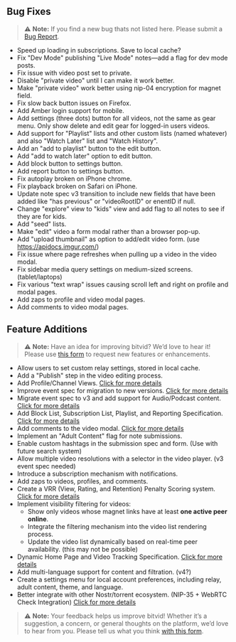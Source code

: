 ## Bug Fixes

> ⚠️ **Note:** If you find a new bug thats not listed here. Please submit a [Bug Report](https://bitvid.network/?modal=bug).

- Speed up loading in subscriptions. Save to local cache?
- Fix "Dev Mode" publishing "Live Mode" notes—add a flag for dev mode posts.
- Fix issue with video post set to private.
- Disable "private video" until I can make it work better.
- Make "private video" work better using nip-04 encryption for magnet field.
- Fix slow back button issues on Firefox.
- Add Amber login support for mobile.
- Add settings (three dots) button for all videos, not the same as gear menu. Only show delete and edit gear for logged-in users videos.
- Add support for "Playlist" lists and other custom lists (named whatever) and also "Watch Later" list and "Watch History".
- Add an "add to playlist" button to the edit button.
- Add "add to watch later" option to edit button.
- Add block button to settings button.
- Add report button to settings button.
- Fix autoplay broken on iPhone chrome.
- Fix playback broken on Safari on iPhone.
- Update note spec v3 transition to include new fields that have been added like "has previous" or "videoRootID" or enentID if null.
- Change "explore" view to "kids" view and add flag to all notes to see if they are for kids.
- Add "seed" lists.
- Make "edit" video a form modal rather than a browser pop-up.
- Add "upload thumbnail" as option to add/edit video form. (use https://apidocs.imgur.com/)
- Fix issue where page refreshes when pulling up a video in the video modal.
- Fix sidebar media query settings on medium-sized screens. (tablet/laptops)
- Fix various "text wrap" issues causing scroll left and right on profile and modal pages.
- Add zaps to profile and video modal pages.
- Add comments to video modal pages.

## Feature Additions

> ⚠️ **Note:** Have an idea for improving bitvid? We’d love to hear it! Please use [this form](https://bitvid.network/?modal=feature) to request new features or enhancements.

- Allow users to set custom relay settings, stored in local cache.
- Add a "Publish" step in the video editing process.
- Add Profile/Channel Views. [Click for more details](https://github.com/PR0M3TH3AN/bitvid/blob/main/content/roadmap/04_bitvid_Enhanced_Profile_Channel_Views_Specification.md)
- Improve event spec for migration to new versions. [Click for more details](https://github.com/PR0M3TH3AN/bitvid/blob/main/content/roadmap/02_bitvid_Enhanced_Migration_of_Note_Spec_Logic.md)
- Migrate event spec to v3 and add support for Audio/Podcast content. [Click for more details](https://github.com/PR0M3TH3AN/bitvid/blob/main/content/roadmap/03_bitvid_Enhanced_Nostr_Video_%26_Audio_Note_Specification_Version%203.md)
- Add Block List, Subscription List, Playlist, and Reporting Specification. [Click for more details](https://github.com/PR0M3TH3AN/bitvid/blob/main/content/roadmap/05_bitvid_Enhanced_Block_Subscription_%26_Reporting_Specification.md)
- Add comments to the video modal. [Click for more details](https://github.com/PR0M3TH3AN/bitvid/blob/main/content/roadmap/06_bitvid_Enhanced_Video_Comment_System_Specification.md)
- Implement an "Adult Content" flag for note submissions.
- Enable custom hashtags in the submission spec and form. (Use with future search system)
- Allow multiple video resolutions with a selector in the video player. (v3 event spec needed)
- Introduce a subscription mechanism with notifications.
- Add zaps to videos, profiles, and comments.
- Create a VRR (View, Rating, and Retention) Penalty Scoring system. [Click for more details](https://github.com/PR0M3TH3AN/bitvid/blob/main/content/roadmap/07_bitvid_Enhanced_View_Rating_%26_Retention_Penalty_Scoring.md)
- Implement visibility filtering for videos:
  - Show only videos whose magnet links have at least **one active peer online**.
  - Integrate the filtering mechanism into the video list rendering process.
  - Update the video list dynamically based on real-time peer availability. (this may not be possible)
- Dynamic Home Page and Video Tracking Specification. [Click for more details](https://github.com/PR0M3TH3AN/bitvid/blob/main/content/roadmap/08_bitvid_Enhanced_Dynamic_Home_Page_%26_Video_Tracking_Specification.md)
- Add multi-language support for content and filtration. (v4?)
- Create a settings menu for local account preferences, including relay, adult content, theme, and language.
- Better integrate with other Nostr/torrent ecosystem. (NIP-35 + WebRTC Check Integration) [Click for more details](https://github.com/PR0M3TH3AN/bitvid/blob/main/content/roadmap/09_bitvid_Enhanced_NIP-35_%2B_WebRTC_Check_Integration.md)

> ⚠️ **Note:** Your feedback helps us improve bitvid! Whether it’s a suggestion, a concern, or general thoughts on the platform, we’d love to hear from you. Please tell us what you think [with this form](https://bitvid.network/?modal=feedback).
